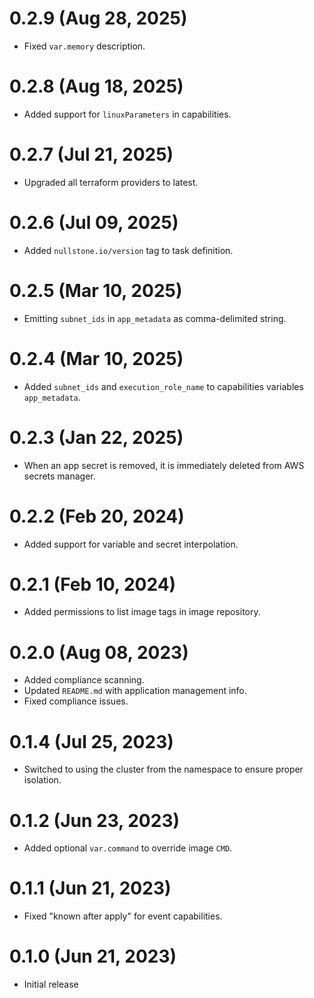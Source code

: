 # 0.2.9 (Aug 28, 2025)
* Fixed `var.memory` description.

# 0.2.8 (Aug 18, 2025)
* Added support for `linuxParameters` in capabilities.

# 0.2.7 (Jul 21, 2025)
* Upgraded all terraform providers to latest.

# 0.2.6 (Jul 09, 2025)
* Added `nullstone.io/version` tag to task definition.

# 0.2.5 (Mar 10, 2025)
* Emitting `subnet_ids` in `app_metadata` as comma-delimited string.

# 0.2.4 (Mar 10, 2025)
* Added `subnet_ids` and `execution_role_name` to capabilities variables `app_metadata`.

# 0.2.3 (Jan 22, 2025)
* When an app secret is removed, it is immediately deleted from AWS secrets manager.

# 0.2.2 (Feb 20, 2024)
* Added support for variable and secret interpolation.

# 0.2.1 (Feb 10, 2024)
* Added permissions to list image tags in image repository.

# 0.2.0 (Aug 08, 2023)
* Added compliance scanning.
* Updated `README.md` with application management info.
* Fixed compliance issues.

# 0.1.4 (Jul 25, 2023)
* Switched to using the cluster from the namespace to ensure proper isolation.

# 0.1.2 (Jun 23, 2023)
* Added optional `var.command` to override image `CMD`.

# 0.1.1 (Jun 21, 2023)
* Fixed "known after apply" for event capabilities.

# 0.1.0 (Jun 21, 2023)
* Initial release
